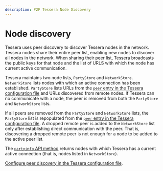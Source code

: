 ```yaml
---
description: P2P Tessera Node Discovery
---
```


# Node discovery

Tessera uses peer discovery to discover Tessera nodes in the network. Tessera nodes share their
entire peer list, enabling new nodes to discover all nodes in the network. When sharing their peer list,
Tessera broadcasts the public keys for that node and the list of URLS with which the node has
current active communication.

Tessera maintains two node lists, `PartyStore` and `NetworkStore`. `NetworkStore` lists nodes with
which an active connection has been established. `PartyStore` lists URLs from the [`peer` entry in the Tessera configuration file](../HowTo/Configure/Peer-discovery.md#specify-peers)
and URLs discovered from remote nodes. If Tessera can no communicate with a node, the peer is
removed from both the `PartyStore` and `NetworkStore` lists.

If all peers are removed from the `PartyStore` and `NetworkStore` lists, the `PartyStore` list is repopulated
from the [`peer` entry in the Tessera configuration file](../HowTo/Configure/Peer-discovery.md#specify-peers).
A dropped remote peer is added to the `NetworkStore` list only after establishing direct communication with
the peer. That is, discovering a dropped remote peer is not enough for a node to be added to the active peer list.

The [`partyinfo` API method](https://consensys.github.io/doc.tessera/#operation/getPartyInfo) returns nodes
with which Tessera has a current active connection (that is, nodes listed in `NetworkStore`).  

[Configure peer discovery in the Tessera configuration file](../HowTo/Configure/Peer-discovery.md).
